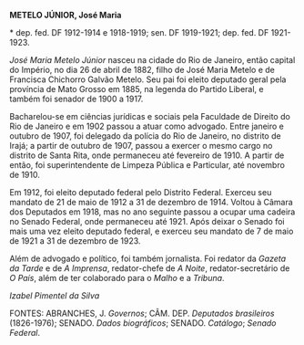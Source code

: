 **METELO JÚNIOR, José Maria**

\* dep. fed. DF 1912-1914 e 1918-1919; sen. DF 1919-1921; dep. fed. DF
1921-1923.

*José Maria Metelo Júnior* nasceu na cidade do Rio de Janeiro, então
capital do Império, no dia 26 de abril de 1882, filho de José Maria
Metelo e de Francisca Chichorro Galvão Metelo. Seu pai foi eleito
deputado geral pela província de Mato Grosso em 1885, na legenda do
Partido Liberal, e também foi senador de 1900 a 1917.

Bacharelou-se em ciências jurídicas e sociais pela Faculdade de Direito
do Rio de Janeiro e em 1902 passou a atuar como advogado. Entre janeiro
e outubro de 1907, foi delegado da polícia do Rio de Janeiro, no
distrito de Irajá; a partir de outubro de 1907, passou a exercer o mesmo
cargo no distrito de Santa Rita, onde permaneceu até fevereiro de 1910.
A partir de então, foi superintendente de Limpeza Pública e Particular,
até novembro de 1910.

Em 1912, foi eleito deputado federal pelo Distrito Federal. Exerceu seu
mandato de 21 de maio de 1912 a 31 de dezembro de 1914. Voltou à Câmara
dos Deputados em 1918, mas no ano seguinte passou a ocupar uma cadeira
no Senado Federal, onde permaneceu até 1921. Após deixar o Senado foi
mais uma vez eleito deputado federal, e exerceu seu mandato de 7 de maio
de 1921 a 31 de dezembro de 1923.

Além de advogado e político, foi também jornalista. Foi redator da
*Gazeta da Tarde* e de *A Imprensa*, redator-chefe de *A Noite*,
redator-secretário de *O País*, além de ter colaborado para o *Malho* e
a *Tribuna*.

*Izabel Pimentel da Silva*

FONTES: ABRANCHES, J. *Governos*; CÂM. DEP. *Deputados brasileiros*
(1826-1976); SENADO. *Dados biográficos*; SENADO. *Catálogo*; *Senado
Federal*.
